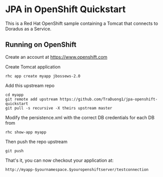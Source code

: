 JPA in OpenShift Quickstart
===============================

This is a Red Hat OpenShift sample containing a Tomcat that 
connects to Doradus as a Service.

Running on OpenShift
----------------------------

Create an account at https://www.openshift.com

Create Tomcat application 

    rhc app create myapp jbossews-2.0

Add this upstream repo

    cd myapp
    git remote add upstream https://github.com/TraDuong1/jpa-openshift-quickstart
    git pull -s recursive -X theirs upstream master

Modify the persistence.xml with the correct DB credentials for each DB from

    rhc show-app myapp

Then push the repo upstream

    git push

That's it, you can now checkout your application at:

    http://myapp-$yournamespace.$youropenshiftserver/testconnection



